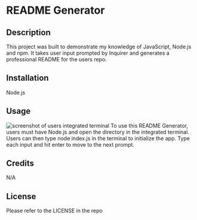 # README Generator
## Description 
This project was built to demonstrate my knowledge of JavaScript, Node.js and npm. It takes user input prompted by Inquirer and generates a professional README for the users repo.

## Installation
Node.js

## Usage
![screenshot of users integrated terminal](assets/img/terminal.png)
To use this README Generator, users must have Node.js and open the directory in the integrated terminal. Users can then type node index.js in the terminal to initialize the app. Type each input and hit enter to move to the next prompt.

## Credits 
N/A

## License
Please refer to the LICENSE in the repo

